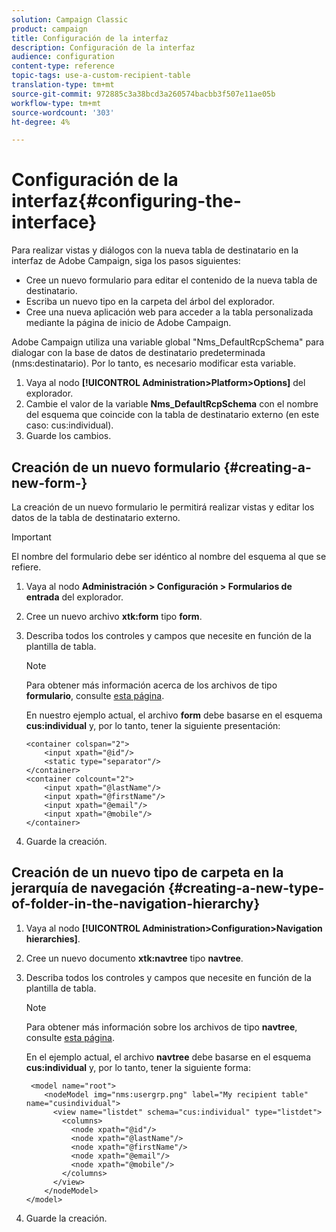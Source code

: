 ```yaml
---
solution: Campaign Classic
product: campaign
title: Configuración de la interfaz
description: Configuración de la interfaz
audience: configuration
content-type: reference
topic-tags: use-a-custom-recipient-table
translation-type: tm+mt
source-git-commit: 972885c3a38bcd3a260574bacbb3f507e11ae05b
workflow-type: tm+mt
source-wordcount: '303'
ht-degree: 4%

---
```



# Configuración de la interfaz{#configuring-the-interface}

Para realizar vistas y diálogos con la nueva tabla de destinatario en la interfaz de Adobe Campaign, siga los pasos siguientes:

* Cree un nuevo formulario para editar el contenido de la nueva tabla de destinatario.
* Escriba un nuevo tipo en la carpeta del árbol del explorador.
* Cree una nueva aplicación web para acceder a la tabla personalizada mediante la página de inicio de Adobe Campaign.

Adobe Campaign utiliza una variable global &quot;Nms_DefaultRcpSchema&quot; para dialogar con la base de datos de destinatario predeterminada (nms:destinatario). Por lo tanto, es necesario modificar esta variable.

1. Vaya al nodo **[!UICONTROL Administration>Platform>Options]** del explorador.
1. Cambie el valor de la variable **Nms_DefaultRcpSchema** con el nombre del esquema que coincide con la tabla de destinatario externo (en este caso: cus:individual).
1. Guarde los cambios.

## Creación de un nuevo formulario {#creating-a-new-form-}

La creación de un nuevo formulario le permitirá realizar vistas y editar los datos de la tabla de destinatario externo.

>[!IMPORTANT]
>
>El nombre del formulario debe ser idéntico al nombre del esquema al que se refiere.

1. Vaya al nodo **Administración > Configuración > Formularios de entrada** del explorador.
1. Cree un nuevo archivo **xtk:form** tipo **form**.
1. Describa todos los controles y campos que necesite en función de la plantilla de tabla.

   >[!NOTE]
   >
   >Para obtener más información acerca de los archivos de tipo **formulario**, consulte [esta página](../../configuration/using/identifying-a-form.md).

   En nuestro ejemplo actual, el archivo **form** debe basarse en el esquema **cus:individual** y, por lo tanto, tener la siguiente presentación:

   ```
   <container colspan="2">
       <input xpath="@id"/>
       <static type="separator"/>
   </container>
   <container colcount="2">
       <input xpath="@lastName"/>
       <input xpath="@firstName"/>
       <input xpath="@email"/>
       <input xpath="@mobile"/>
   </container> 
   ```

1. Guarde la creación.

## Creación de un nuevo tipo de carpeta en la jerarquía de navegación {#creating-a-new-type-of-folder-in-the-navigation-hierarchy}

1. Vaya al nodo **[!UICONTROL Administration>Configuration>Navigation hierarchies]**.
1. Cree un nuevo documento **xtk:navtree** tipo **navtree**.
1. Describa todos los controles y campos que necesite en función de la plantilla de tabla.

   >[!NOTE]
   >
   >Para obtener más información sobre los archivos de tipo **navtree**, consulte [esta página](../../configuration/using/about-navigation-hierarchy.md).

   En el ejemplo actual, el archivo **navtree** debe basarse en el esquema **cus:individual** y, por lo tanto, tener la siguiente forma:

   ```
    <model name="root">
       <nodeModel img="nms:usergrp.png" label="My recipient table" name="cusindividual">
         <view name="listdet" schema="cus:individual" type="listdet">
           <columns>
             <node xpath="@id"/>
             <node xpath="@lastName"/>
             <node xpath="@firstName"/>
             <node xpath="@email"/>
             <node xpath="@mobile"/>
           </columns>
         </view>
       </nodeModel>
   </model>
   ```

1. Guarde la creación.

